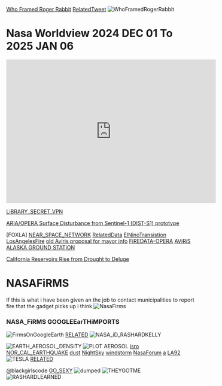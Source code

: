 







[Who Framed Roger Rabbit](https://youtu.be/gewXbR3Ryic?si=CCO4TAqSEzJ2jVip) [RelatedTweet](https://x.com/RicoThaka/status/1886916427174830489)
![WhoFramedRogerRabbit](https://pbs.twimg.com/media/Gi-sMROaAAAJrqO?format=jpg&name=large)










# Nasa Worldview 2024 DEC 01 To 2025 JAN 06
<iframe src="https://archive.org/embed/nasa-worldview-2024-dec-01-to-2025-jan-06" width="560" height="384" frameborder="0" webkitallowfullscreen="true" mozallowfullscreen="true" allowfullscreen></iframe>

[LiBRARY_SECRET_VPN](https://x.com/RicoThaka/status/1879611057741988004)

[ARIA/OPERA Surface Disturbance from Sentinel-1 (DIST-S1) prototype](https://d1z62tir4fw0q0.cloudfront.net/20250113-GreaterLosAngeles_Fires/DIST-S1_prototype/READ_ME_OPERA-DIST-S1.txt)

[FOXLA] [NEAR_SPACE_NETWORK](https://scan-now.gsfc.nasa.gov/dte)
[RelatedData](https://x.com/RicoThaka/status/1876725052869161332) [ElNinoTransistion](https://x.com/RicoThaka/status/1864135679346921690) [LosAngelesFire](https://x.com/RicoThaka/status/1885168225497080224) [old Aviris proposal for mayor info](https://x.com/RicoThaka/status/1882516168214487485) [FiREDATA-OPERA](https://x.com/RicoThaka/status/1885490358324519039) [AViRiS](https://x.com/RicoThaka/status/1881269108005847377) [ALASKA GROUND STATiON](https://x.com/RicoThaka/status/1881097386409529562)

[California Reservoirs Rise from Drought to Deluge](https://x.com/RicoThaka/status/1884059511914455237)


# NASAFiRMS
If this is what i have been given an the job to contact municipalities to report fire that the gadget picks up i think 
 ![NasaFirms](https://pbs.twimg.com/media/GiBwyefa0AATmCN?format=jpg&name=large)


### NASA_FiRMS GOOGLEEarTHiMPORTS
![FirmsOnGoogleEarth](https://pbs.twimg.com/media/GhW32XfbsAAZ-9D?format=jpg&name=large)
[RELATED](https://x.com/RicoThaka/status/1879611057741988004)
![NASA_iD_RASHARDKELLY](https://pbs.twimg.com/media/GilGN9PawAA18B7?format=jpg&name=large)

![EARTH_AEROSOL_DENSiTY](https://pbs.twimg.com/media/GiAIPVKa8AAwznC?format=jpg&name=large)
![PLOT AEROSOL](https://pbs.twimg.com/media/GiAIPUzbcAAIDVJ?format=jpg&name=medium)
[isro](https://x.com/RicoThaka/status/1882513964015501721)
[NOR_CAL_EARTHQUAKE](https://x.com/RicoThaka/status/1885483712202367210)
[dust](https://x.com/RicoThaka/status/1885087562857144546)
[NightSky](https://x.com/RicoThaka/status/1885401186435817675) [windstorm](https://x.com/RicoThaka/status/1876725471896838213) [NasaForum](https://x.com/RicoThaka/status/1885085716834902342) [a](https://x.com/RicoThaka/status/1885104845428031838)
[LA92](https://x.com/RicoThaka/status/1800607248265409017)
![TESLA](https://pbs.twimg.com/media/GhwITTHWgAA2YGl?format=jpg&name=large) [RELATED](https://x.com/RicoThaka/status/1881388722069090800)

@blackgirlscode [GO_SEXY](https://x.com/RicoThaka/status/1814771331394908600)
![dumped](https://pbs.twimg.com/media/GS9W35ibIAAKytY?format=jpg&name=900x900)
![THEYGOTME](https://pbs.twimg.com/media/GTSgPNxbYAADPKd?format=jpg&name=large)
![RASHARDLEARNED](https://pbs.twimg.com/media/GbkKxdXaIAAbO06?format=jpg&name=medium)
